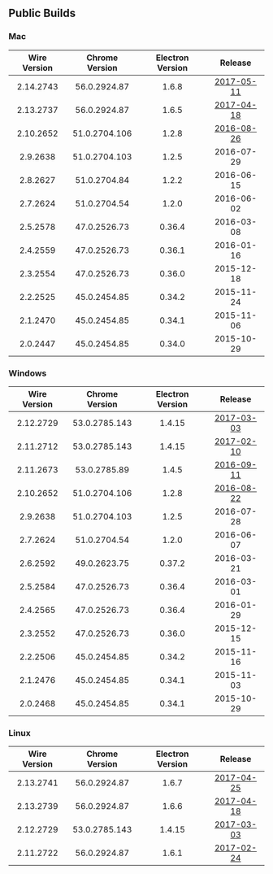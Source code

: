 ## Public Builds

### Mac

Wire Version | Chrome Version | Electron Version | Release
:---:|:---:|:---:|:---:
2.14.2743 | 56.0.2924.87 | 1.6.8 | [2017-05-11](https://github.com/wireapp/wire-desktop/releases/tag/release%2F2.14.2743) 
2.13.2737 | 56.0.2924.87 | 1.6.5 | [2017-04-18](https://github.com/wireapp/wire-desktop/releases/tag/release%2F2.13.2737) 
2.10.2652 | 51.0.2704.106 | 1.2.8 | [2016-08-26](https://github.com/wireapp/wire-desktop/releases/tag/release%2F2.10.2652)
2.9.2638 | 51.0.2704.103 | 1.2.5 | 2016-07-29
2.8.2627 | 51.0.2704.84 | 1.2.2 | 2016-06-15
2.7.2624 | 51.0.2704.54 | 1.2.0 | 2016-06-02
2.5.2578 | 47.0.2526.73 | 0.36.4 | 2016-03-08
2.4.2559 | 47.0.2526.73 | 0.36.1 | 2016-01-16
2.3.2554 | 47.0.2526.73 | 0.36.0 | 2015-12-18
2.2.2525 | 45.0.2454.85 | 0.34.2 | 2015-11-24
2.1.2470 | 45.0.2454.85 | 0.34.1 | 2015-11-06
2.0.2447 | 45.0.2454.85 | 0.34.0 | 2015-10-29

### Windows

Wire Version | Chrome Version | Electron Version | Release
:---:|:---:|:---:|:---:
2.12.2729 | 53.0.2785.143 | 1.4.15 | [2017-03-03](https://github.com/wireapp/wire-desktop/releases/tag/release%2F2.12.2729)
2.11.2712 | 53.0.2785.143 | 1.4.15 | [2017-02-10](https://github.com/wireapp/wire-desktop/releases/tag/release%2F2.11.2712)
2.11.2673 | 53.0.2785.89 | 1.4.5 | [2016-09-11](https://github.com/wireapp/wire-desktop/releases/tag/release%2F2.11.2673)
2.10.2652 | 51.0.2704.106 | 1.2.8 | [2016-08-22](https://github.com/wireapp/wire-desktop/releases/tag/release%2F2.10.2652)
2.9.2638 | 51.0.2704.103 | 1.2.5 | 2016-07-28
2.7.2624 | 51.0.2704.54 | 1.2.0 | 2016-06-07
2.6.2592 | 49.0.2623.75 | 0.37.2 | 2016-03-21
2.5.2584 | 47.0.2526.73 | 0.36.4 | 2016-03-01
2.4.2565 | 47.0.2526.73 | 0.36.4 | 2016-01-29
2.3.2552 | 47.0.2526.73 | 0.36.0 | 2015-12-15
2.2.2506 | 45.0.2454.85 | 0.34.2 | 2015-11-16
2.1.2476 | 45.0.2454.85 | 0.34.1 | 2015-11-03
2.0.2468 | 45.0.2454.85 | 0.34.1 | 2015-10-29

### Linux

Wire Version | Chrome Version | Electron Version | Release
:---:|:---:|:---:|:---:
2.13.2741 | 56.0.2924.87 | 1.6.7 | [2017-04-25](https://github.com/wireapp/wire-desktop/releases/tag/release%2F2.13.2741)
2.13.2739 | 56.0.2924.87 | 1.6.6 | [2017-04-18](https://github.com/wireapp/wire-desktop/releases/tag/release%2F2.13.2739)
2.12.2729 | 53.0.2785.143 | 1.4.15 | [2017-03-03](https://github.com/wireapp/wire-desktop/releases/tag/release%2F2.12.2729)
2.11.2722 | 56.0.2924.87 | 1.6.1 | [2017-02-24](https://github.com/wireapp/wire-desktop/releases/tag/release%2F2.11.2722)
